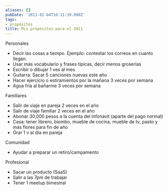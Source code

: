 ```yaml
---
aliases: []
pubDate: '2011-01-04T16:11:39.000Z'
tags:
- propósitos
title: Mis propósitos para el 2011
---
```


Personales

+ Decir las cosas a tiempo. Ejemplo: contestar los correos en cuanto llegan.
+ Usar más vocabulario y frases típicas, decir menos groserías
+ Escribir o dibujar 1 ves al mes
+ Guitarra: Sacar 5 canciones nuevas este año
+ Hacer ejercicio o estiramientos por la mañana 3 veces por semana
+ Agua fría al bañarme 3 veces por semana

Familiares

+ Salir de viaje en pareja 2 veces en el año
+ Salir de viaje familiar 2 veces en el año
+ Abonar 30,000 pesos a la cuenta del infonavit (aparte del pago normal)
+ Casa: tener librero, biombo, mueble de cocina, mueble de tv, pasto y más flores para fin de año
+ Orar 1 v al día en pareja

Comunidad

+ Ayudar a preparar un retiro/campamento

Profesional

+ Sacar un producto (SaaS)
+ Salir a las 7pm de trabajar
+ Tener 1 meetup bimestral